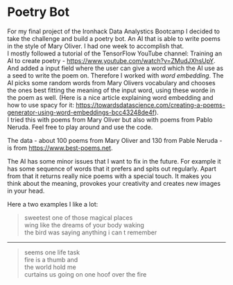 # Poetry Bot

For my final project of the Ironhack Data Analystics Bootcamp I decided to take the challenge and build a poetry bot. An AI that is able to write poems in the style of Mary Oliver. I had one week to accomplish that.  
I mostly followed a tutorial of the TensorFlow YouTube channel: Training an AI to create poetry - https://www.youtube.com/watch?v=ZMudJXhsUpY. And added a input field where the user can give a word which the AI use as a seed to write the poem on. Therefore I worked with *word embedding*. The AI picks some random words from Mary Olivers vocabulary and chooses the ones best fitting the meaning of the input word, using these worde in the poem as well. (Here is a nice article explaining word embedding and how to use spacy for it: https://towardsdatascience.com/creating-a-poems-generator-using-word-embeddings-bcc43248de4f).  
I tried this with poems from Mary Oliver but also with poems from Pablo Neruda. Feel free to play around and use the code.

The data - about 100 poems from Mary Oliver and 130 from Pable Neruda - is from https://www.best-poems.net.

The AI has some minor issues that I want to fix in the future. For example it has some sequence of words that it prefers and spits out regularly. Apart from that it returns really nice poems with a special touch. It makes you think about the meaning, provokes your creativity and creates new images in your head.

Here a two examples I like a lot:

> sweetest one of those magical places  
> wing like the dreams of your body waking  
> the bird was saying anything i can t remember  
----

> seems one life task   
> fire is a thumb and  
> the world hold me  
> curtains us going on one hoof over the fire  